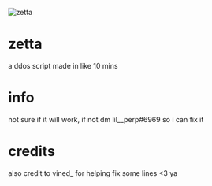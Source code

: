 ![zetta](https://user-images.githubusercontent.com/122225913/225552549-d7f57fd4-ae8f-4533-8752-8e21099339d2.PNG)
# zetta
a ddos script made in like 10 mins
# info
not sure if it will work, if not dm lil__perp#6969 so i can fix it 
# credits
also credit to vined_ for helping fix some lines <3 ya
